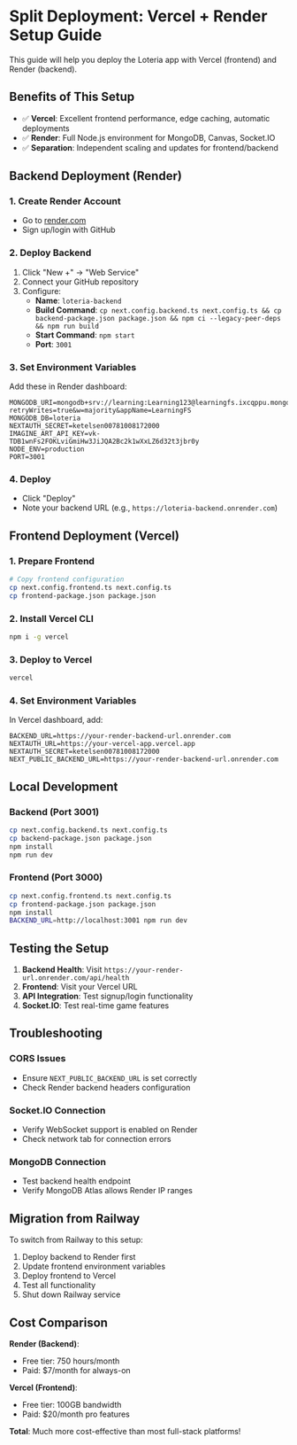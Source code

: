 # Split Deployment: Vercel + Render Setup Guide

This guide will help you deploy the Loteria app with Vercel (frontend) and Render (backend).

## Benefits of This Setup
- ✅ **Vercel**: Excellent frontend performance, edge caching, automatic deployments
- ✅ **Render**: Full Node.js environment for MongoDB, Canvas, Socket.IO
- ✅ **Separation**: Independent scaling and updates for frontend/backend

## Backend Deployment (Render)

### 1. Create Render Account
- Go to [render.com](https://render.com)
- Sign up/login with GitHub

### 2. Deploy Backend
1. Click "New +" → "Web Service"
2. Connect your GitHub repository
3. Configure:
   - **Name**: `loteria-backend`
   - **Build Command**: `cp next.config.backend.ts next.config.ts && cp backend-package.json package.json && npm ci --legacy-peer-deps && npm run build`
   - **Start Command**: `npm start`
   - **Port**: `3001`

### 3. Set Environment Variables
Add these in Render dashboard:
```
MONGODB_URI=mongodb+srv://learning:Learning123@learningfs.ixcqppu.mongodb.net/?retryWrites=true&w=majority&appName=LearningFS
MONGODB_DB=loteria
NEXTAUTH_SECRET=ketelsen00781008172000
IMAGINE_ART_API_KEY=vk-TDB1wnFs2FOKLviGmiHw3JiJQA2Bc2k1wXxLZ6d32t3jbr0y
NODE_ENV=production
PORT=3001
```

### 4. Deploy
- Click "Deploy"
- Note your backend URL (e.g., `https://loteria-backend.onrender.com`)

## Frontend Deployment (Vercel)

### 1. Prepare Frontend
```bash
# Copy frontend configuration
cp next.config.frontend.ts next.config.ts
cp frontend-package.json package.json
```

### 2. Install Vercel CLI
```bash
npm i -g vercel
```

### 3. Deploy to Vercel
```bash
vercel
```

### 4. Set Environment Variables
In Vercel dashboard, add:
```
BACKEND_URL=https://your-render-backend-url.onrender.com
NEXTAUTH_URL=https://your-vercel-app.vercel.app
NEXTAUTH_SECRET=ketelsen00781008172000
NEXT_PUBLIC_BACKEND_URL=https://your-render-backend-url.onrender.com
```

## Local Development

### Backend (Port 3001)
```bash
cp next.config.backend.ts next.config.ts
cp backend-package.json package.json
npm install
npm run dev
```

### Frontend (Port 3000)
```bash
cp next.config.frontend.ts next.config.ts
cp frontend-package.json package.json
npm install
BACKEND_URL=http://localhost:3001 npm run dev
```

## Testing the Setup

1. **Backend Health**: Visit `https://your-render-url.onrender.com/api/health`
2. **Frontend**: Visit your Vercel URL
3. **API Integration**: Test signup/login functionality
4. **Socket.IO**: Test real-time game features

## Troubleshooting

### CORS Issues
- Ensure `NEXT_PUBLIC_BACKEND_URL` is set correctly
- Check Render backend headers configuration

### Socket.IO Connection
- Verify WebSocket support is enabled on Render
- Check network tab for connection errors

### MongoDB Connection
- Test backend health endpoint
- Verify MongoDB Atlas allows Render IP ranges

## Migration from Railway

To switch from Railway to this setup:
1. Deploy backend to Render first
2. Update frontend environment variables
3. Deploy frontend to Vercel
4. Test all functionality
5. Shut down Railway service

## Cost Comparison

**Render (Backend)**:
- Free tier: 750 hours/month
- Paid: $7/month for always-on

**Vercel (Frontend)**:
- Free tier: 100GB bandwidth
- Paid: $20/month pro features

**Total**: Much more cost-effective than most full-stack platforms!
